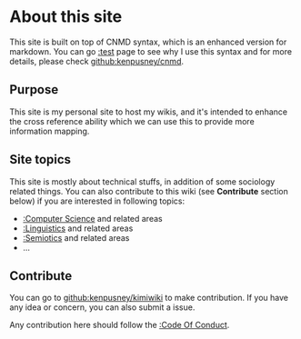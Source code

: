 # About this site

This site is built on top of CNMD syntax, which is an enhanced version for
markdown. You can go [:test]() page to see why I use this syntax and for more
details, please check [github:kenpusney/cnmd]().

## Purpose

This site is my personal site to host my wikis, and it's intended to enhance
the cross reference ability which we can use this to provide more information
mapping.

## Site topics

This site is mostly about technical stuffs, in addition of some sociology
related things. You can also contribute to this wiki (see **Contribute**
section below) if you are interested in following topics:

  * [:Computer Science]() and related areas
  * [:Linguistics]() and related areas
  * [:Semiotics]() and related areas
  * ...

## Contribute

You can go to [github:kenpusney/kimiwiki]() to make contribution. If you have
any idea or concern, you can also submit a issue.

Any contribution here should follow the [:Code Of Conduct]().
